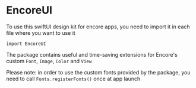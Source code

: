 # EncoreUI

To use this swiftUI design kit for encore apps, you need to import it in each file where you want to use it

`import EncoreUI`


The package contains useful and time-saving extensions for Encore's custom `Font`, `Image`, `Color` and `View`


Please note: in order to use the custom fonts provided by the package, you need to call `Fonts.registerFonts()` once at app launch
